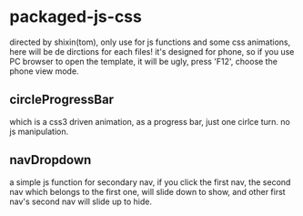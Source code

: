 # packaged-js-css
directed by shixin(tom),
only use for js functions and some css animations,
here will be de dirctions for each files!
it's designed for phone, so if you use PC browser to open the template, it will be ugly, press 'F12', choose the phone view mode.

## circleProgressBar

which is a css3 driven animation, as a progress bar, just one cirlce turn. no js manipulation.

## navDropdown

a simple js function for secondary nav, if you click the first nav, the second nav which belongs to the first one, will slide down to show, and other first nav's second nav will slide up to hide.


